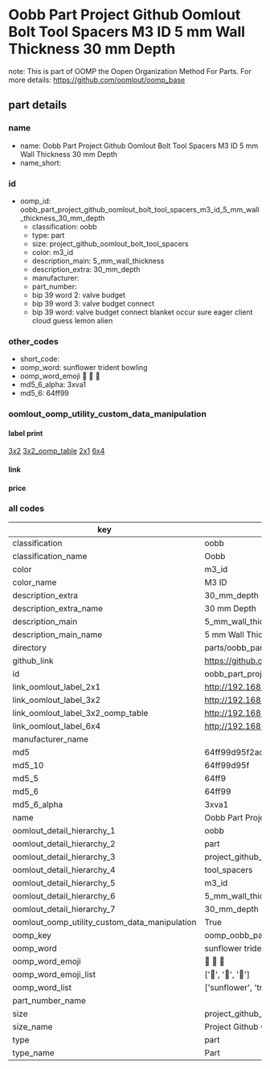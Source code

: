 # Oobb Part Project Github Oomlout Bolt Tool Spacers M3 ID 5 mm Wall Thickness 30 mm Depth  

note: This is part of OOMP the Oopen Organization Method For Parts. For more details: https://github.com/oomlout/oomp_base

##  part details
  







### name
* name: Oobb Part Project Github Oomlout Bolt Tool Spacers M3 ID 5 mm Wall Thickness 30 mm Depth
* name_short: 
### id
* oomp_id: oobb_part_project_github_oomlout_bolt_tool_spacers_m3_id_5_mm_wall_thickness_30_mm_depth
  * classification: oobb
  * type: part
  * size: project_github_oomlout_bolt_tool_spacers
  * color: m3_id
  * description_main: 5_mm_wall_thickness
  * description_extra: 30_mm_depth
  * manufacturer: 
  * part_number: 
  * bip 39 word 2: valve budget
  * bip 39 word 3: valve budget connect
  * bip 39 word: valve budget connect blanket occur sure eager client cloud guess lemon alien

### other_codes
* short_code: 
* oomp_word: sunflower trident bowling
* oomp_word_emoji :sunflower: :trident: :bowling:
* md5_6_alpha: 3xva1
* md5_6: 64ff99






### oomlout_oomp_utility_custom_data_manipulation
#### label print
[3x2](http://192.168.1.245:1112/?label=oomp%203xva1)
[3x2_oomp_table](http://192.168.1.108:1112/?label=oomp%203xva1)
[2x1](http://192.168.1.242:1112/?label=oomp%203xva1)
[6x4](http://192.168.1.55:1112/?label=oomp%203xva1)    

#### link

                              

#### price







### all codes 
| key | value |  
| --- | --- |  
| classification | oobb |  
| classification_name | Oobb |  
| color | m3_id |  
| color_name | M3 ID |  
| description_extra | 30_mm_depth |  
| description_extra_name | 30 mm Depth |  
| description_main | 5_mm_wall_thickness |  
| description_main_name | 5 mm Wall Thickness |  
| directory | parts/oobb_part_project_github_oomlout_bolt_tool_spacers_m3_id_5_mm_wall_thickness_30_mm_depth |  
| github_link | https://github.com/oomlout/oomlout_oomp_part_src/tree/main/parts/oobb_part_project_github_oomlout_bolt_tool_spacers_m3_id_5_mm_wall_thickness_30_mm_depth |  
| id | oobb_part_project_github_oomlout_bolt_tool_spacers_m3_id_5_mm_wall_thickness_30_mm_depth |  
| link_oomlout_label_2x1 | http://192.168.1.242:1112/?label=oomp%203xva1 |  
| link_oomlout_label_3x2 | http://192.168.1.245:1112/?label=oomp%203xva1 |  
| link_oomlout_label_3x2_oomp_table | http://192.168.1.108:1112/?label=oomp%203xva1 |  
| link_oomlout_label_6x4 | http://192.168.1.55:1112/?label=oomp%203xva1 |  
| manufacturer_name |  |  
| md5 | 64ff99d95f2ac89f684c61745e476788 |  
| md5_10 | 64ff99d95f |  
| md5_5 | 64ff9 |  
| md5_6 | 64ff99 |  
| md5_6_alpha | 3xva1 |  
| name | Oobb Part Project Github Oomlout Bolt Tool Spacers M3 ID 5 mm Wall Thickness 30 mm Depth |  
| oomlout_detail_hierarchy_1 | oobb |  
| oomlout_detail_hierarchy_2 | part |  
| oomlout_detail_hierarchy_3 | project_github_bolt |  
| oomlout_detail_hierarchy_4 | tool_spacers |  
| oomlout_detail_hierarchy_5 | m3_id |  
| oomlout_detail_hierarchy_6 | 5_mm_wall_thickness |  
| oomlout_detail_hierarchy_7 | 30_mm_depth |  
| oomlout_oomp_utility_custom_data_manipulation | True |  
| oomp_key | oomp_oobb_part_project_github_oomlout_bolt_tool_spacers_m3_id_5_mm_wall_thickness_30_mm_depth |  
| oomp_word | sunflower trident bowling |  
| oomp_word_emoji | :sunflower: :trident: :bowling: |  
| oomp_word_emoji_list | [':sunflower:', ':trident:', ':bowling:'] |  
| oomp_word_list | ['sunflower', 'trident', 'bowling'] |  
| part_number_name |  |  
| size | project_github_oomlout_bolt_tool_spacers |  
| size_name | Project Github Oomlout Bolt Tool Spacers |  
| type | part |  
| type_name | Part |  
